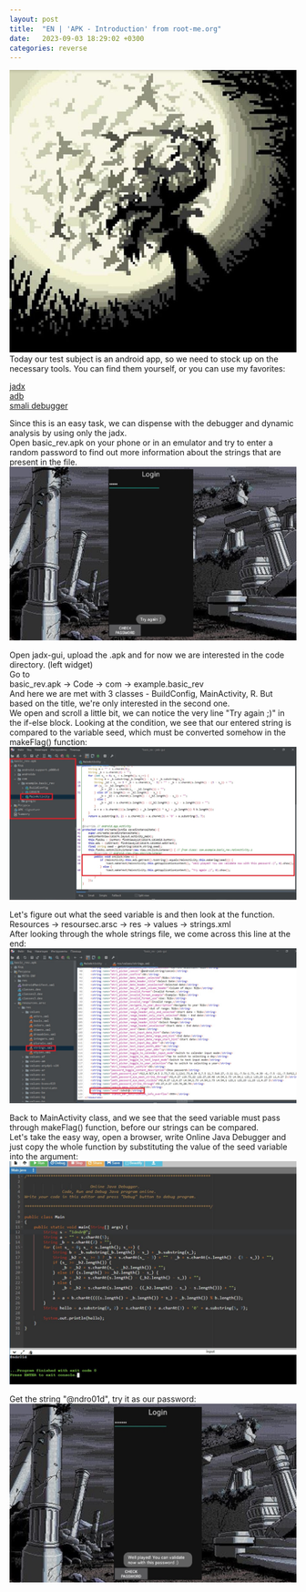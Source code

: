 ```yaml
---
layout: post
title:  "EN | 'APK - Introduction' from root-me.org"
date:   2023-09-03 18:29:02 +0300
categories: reverse
---
```

![First](/assets/bobo.jpg)
Today our test subject is an android app, so we need to stock up on the necessary tools. You can find them yourself, or you can use my favorites:

[jadx](https://github.com/skylot/jadx)  
[adb](https://developer.android.com/tools/adb)  
[smali debugger](https://github.com/skylot/jadx/wiki/Smali-debugger)

Since this is an easy task, we can dispense with the debugger and dynamic analysis by using only the jadx.  
Open basic_rev.apk on your phone or in an emulator and try to enter a random password to find out more information about the strings that are present in the file.
![Second](/assets/apk_fail.jpg)

Open jadx-gui, upload the .apk and for now we are interested in the code directory. (left widget)  
Go to  
basic_rev.apk -> Code -> com -> example.basic_rev  
And here we are met with 3 classes - BuildConfig, MainActivity, R. But based on the title, we're only interested in the second one.  
We open and scroll a little bit, we can notice the very line "Try again ;)" in the if-else block. Looking at the condition, we see that our entered string is compared to the variable seed, which must be converted somehow in the makeFlag() function:
![Third](/assets/apk_main.jpg)

Let's figure out what the seed variable is and then look at the function.  
Resources -> resoursec.arsc -> res -> values -> strings.xml  
After looking through the whole strings file, we come across this line at the end:
![Four](/assets/apk_var.jpg)

Back to MainActivity class, and we see that the seed variable must pass through makeFlag() function, before our strings can be compared.  
Let's take the easy way, open a browser, write Online Java Debugger and just copy the whole function by substituting the value of the seed variable into the argument:
![Five](/assets/java_debug.jpg)

Get the string "@ndro01d", try it as our password:
![Six](/assets/apk_suc.jpg)
